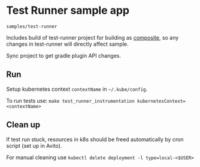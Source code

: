 # Test Runner sample app

`samples/test-runner`

Includes build of test-runner project for building
as [composite](https://docs.gradle.org/current/userguide/composite_builds.html), so any changes in test-runner will
directly affect sample.

Sync project to get gradle plugin API changes.

## Run

Setup kubernetes context `contextName` in `~/.kube/config`.

To run tests use: `make test_runner_instrumentation kubernetesContext=<contextName>`

## Clean up

If test run stuck, resources in k8s should be freed automatically by cron script (set up in Avito).

For manual cleaning use `kubectl delete deployment -l type=local-<$USER>`
